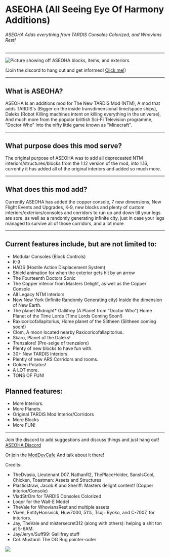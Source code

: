 <h1 id="aseoha-all-seeing-eye-of-harmony-additions-">ASEOHA (All Seeing Eye Of Harmony Additions)</h1>
<h6 id="aseoha-adds-everything-from-tardis-consoles-colorized-and-whovians-rest-">ASEOHA Adds everything from TARDIS Consoles Colorized, and Whovians Rest!</h6>
<hr>
<img src="[Image](https://wsrv.nl/?url=https%3A%2F%2Fmedia.forgecdn.net%2Fattachments%2Fdescription%2F1006434%2Fdescription_9df67a15-a76d-427d-a73b-9bc4abcf7ef7.png&n=-1)" alt="Picture showing off ASEOHA blocks, items, and exteriors.">
<p>(Join the discord to hang out and get informed! <a href="https://discord.gg/AAxEnCHQQd">Click me!</a>)</p>
<hr>
<h2 id="what-is-aseoha-">What is ASEOHA?</h2>
<p>ASEOHA Is an additions mod for The New TARDIS Mod (NTM), A mod that adds TARDIS&#39;s (Bigger on the inside transdimensional time/space ships), Daleks (Robot Killing machines intent on killing everything in the universe), And much more from the popular brittish Sci-Fi Television programme, &quot;Doctor Who&quot; Into the nifty little game known as &quot;Minecraft&quot;.</p>
<hr>
<h2 id="what-purpose-does-this-mod-serve-">What purpose does this mod serve?</h2>
<p>The original purpose of ASEOHA was to add all depreceated NTM interiors/structures/blocks from the 1.12 version of the mod, into 1.16, currently it has added all of the original interiors and added so much more.</p>
<hr>
<h2 id="what-does-this-mod-add-">What does this mod add?</h2>
<p>Currently ASEOHA has added the copper console, 7 new dimensions, New Flight Events and Upgrades, K-9, new blocks and plenty of custom interiors/exteriors/consoles and corridors to run up and down till your legs are sore, as well as a randomly generating infinite city, just in case your legs managed to survive all of those corridors, and a lot more</p>
<hr>
<h2 id="current-features-include-but-are-not-limited-to-">Current features include, but are not limited to:</h2>
<ul>
<li>Modular Consoles (Block Controls)</li>
<li>K-9</li>
<li>HADS (Hostile Action Displacement System)</li>
<li>Shield animation for when the exterior gets hit by an arrow</li>
<li>The Fourteenth Doctors Sonic</li>
<li>The Copper interior from Masters Delight, as well as the Copper Console</li>
<li>All Legacy NTM Interiors</li>
<li>New New York (Infinite Randomly Generating city) Inside the dimension of New Earth.</li>
<li>The planet Midnight* Gallifrey (A Planet from &quot;Doctor Who&quot;) Home Planet of the Time Lords (Time Lords Coming Soon!)</li>
<li>Raxicoricofallapitorius, Home planet of the Slitheen (Slitheen coming soon!)</li>
<li>Clom, A moon located nearby Raxicoricofallapitorius.</li>
<li>Skaro, Planet of the Daleks!</li>
<li>Trenzalore! (Pre-seige of trenzalore)</li>
<li>Plenty of new blocks to have fun with.</li>
<li>30+ New TARDIS Interiors.</li>
<li>Plently of new ARS Corridors and rooms.</li>
<li>Golden Potatos!</li>
<li>A LOT more.</li>
<li>TONS OF FUN!</li>
</ul>
<h2 id="planned-features-">Planned features:</h2>
<ul>
<li>More Interiors.    </li>
<li>More Planets.    </li>
<li>Original TARDIS Mod Interior/Corridors    </li>
<li>More Blocks    </li>
<li>More FUN! </li>
</ul>
<hr>
<p>Join the discord to add suggestions and discuss things and just hang out! <a href="https://discord.gg/AAxEnCHQQd">ASEOHA Discord</a></p>
<p>Or join the <a href="https://discord.com/channels/275448849693278220/1244661588112179342">ModDevCafe</a> And talk about it there!</p>
<p>Credits:</p>
<ul>
<li>TheDvasia, Lieutenant D07, NathanR2, ThePlaceHolder, SansIsCool, Chicken, Toastman: Assets and Structures</li>
<li>Plasticstraw, Jacob.K and Sheriff: Masters delight content! (Copper interior/Console)  </li>
<li>VladStrDm for TARDIS Consoles Colorized</li>
<li>Loqor for the Wall-E Model</li>
<li>TheVale for WhoviansRest and multiple assets</li>
<li>Vixen, EntityHonsvick, Huw7000, 51%, Tsujii Ryoko, and C-7007, for interiors.  </li>
<li>Jay, TheVale and mistersecret312 (along with others): helping a shit ton at 5-6AM.</li>
<li>Jay/Jeryn/Suff99: Gallifrey stuff  </li>
<li>Col. Mustard: The OG Bug pointer-outer</li>
</ul>


<a href="https://github.com/WallaceHesselmeister/Aseoha/graphs/contributors">
  <img src="https://contrib.rocks/image?repo=WallaceHesselmeister/Aseoha" />
</a>
